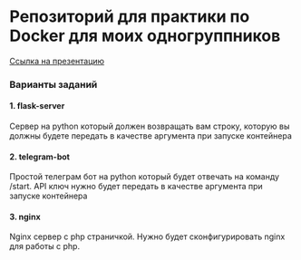 # Репозиторий для практики по Docker для моих одногруппников

[Ссылка на презентацию](https://docs.google.com/presentation/d/11Pf5ctD6YvdsuZQK6ukFmexTmszdCBmUJJLBaeqdZ84/edit?usp=sharing)

### Варианты заданий
#### 1. flask-server
Сервер на python который должен возвращать вам строку, которую вы должны будете передать в качестве аргумента при запуске контейнера

#### 2. telegram-bot
Простой телеграм бот на python который будет отвечать на команду /start. API ключ нужно будет передать в качестве аргумента при запуске контейнера

#### 3. nginx 
Nginx сервер с php страничкой. Нужно будет сконфигурировать nginx для работы с php.